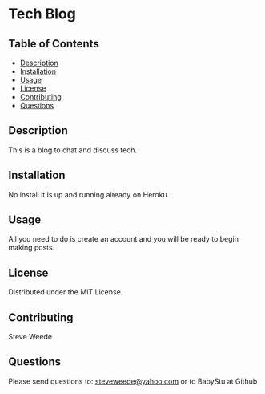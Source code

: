# Tech Blog

## Table of Contents
- [Description](#description)
- [Installation](#installation)
- [Usage](#usage)
- [License](#license)
- [Contributing](#contributing)
- [Questions](#questions)



## Description
This is a blog to chat and discuss tech.

## Installation
No install it is up and running already on Heroku.

## Usage
All you need to do is create an account and you will be ready to begin making posts.

## License
Distributed under the MIT License.

## Contributing
Steve Weede

## Questions
Please send questions to:
steveweede@yahoo.com or to BabyStu at Github